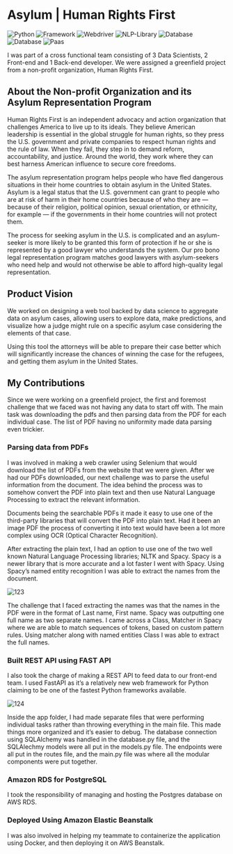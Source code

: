 # Asylum | Human Rights First

![Python](https://img.shields.io/badge/Python-3.8-blueviolet)
![Framework](https://img.shields.io/badge/Framework-FastAPI-red)
![Webdriver](https://img.shields.io/badge/Webdriver-Selenium-green)
![NLP-Library](https://img.shields.io/badge/NLP_Library-Spacy-cyan)
![Database](https://img.shields.io/badge/Database-AWS_S3-peach)
![Database](https://img.shields.io/badge/Database-AWS_RDS_PostgreSQL-yellow)
![Paas](https://img.shields.io/badge/Paas-AWS_Elastic_Beanstalk-orange)

I was part of a cross functional team consisting of 3 Data Scientists, 2 Front-end and 1 Back-end developer. We were assigned a greenfield project from a non-profit organization, Human Rights First.

## About the Non-profit Organization and its Asylum Representation Program

Human Rights First is an independent advocacy and action organization that challenges America to live up to its ideals. They believe American leadership is essential in the global struggle for human rights, so they press the U.S. government and private companies to respect human rights and the rule of law. When they fail, they step in to demand reform, accountability, and justice. Around the world, they work where they can best harness American influence to secure core freedoms.

The asylum representation program helps people who have fled dangerous situations in their home countries to obtain asylum in the United States. Asylum is a legal status that the U.S. government can grant to people who are at risk of harm in their home countries because of who they are — because of their religion, political opinion, sexual orientation, or ethnicity, for example — if the governments in their home countries will not protect them.

The process for seeking asylum in the U.S. is complicated and an asylum-seeker is more likely to be granted this form of protection if he or she is represented by a good lawyer who understands the system. Our pro bono legal representation program matches good lawyers with asylum-seekers who need help and would not otherwise be able to afford high-quality legal representation.

## Product Vision

We worked on designing a web tool backed by data science to aggregate data on asylum cases, allowing users to explore data, make predictions, and visualize how a judge might rule on a specific asylum case considering the elements of that case.

Using this tool the attorneys will be able to prepare their case better which will significantly increase the chances of winning the case for the refugees, and getting them asylum in the United States.

## My Contributions

Since we were working on a greenfield project, the first and foremost challenge that we faced was not having any data to start off with. The main task was downloading the pdfs and then parsing data from the PDF for each individual case. The list of PDF having no uniformity made data parsing even trickier.

### Parsing data from PDFs

I was involved in making a web crawler using Selenium that would download the list of PDFs from the website that we were given. After we had our PDFs downloaded, our next challenge was to parse the useful information from the document. The idea behind the process was to somehow convert the PDF into plain text and then use Natural Language Processing to extract the relevant information.

Documents being the searchable PDFs it made it easy to use one of the third-party libraries that will convert the PDF into plain text. Had it been an image PDF the process of converting it into text would have been a lot more complex using OCR (Optical Character Recognition).

After extracting the plain text, I had an option to use one of the two well known Natural Language Processing libraries; NLTK and Spacy. Spacy is a newer library that is more accurate and a lot faster I went with Spacy. Using Spacy’s named entity recognition I was able to extract the names from the document.

![123](https://user-images.githubusercontent.com/67918990/104557048-938db280-560e-11eb-9499-858a8439fb53.png)

The challenge that I faced extracting the names was that the names in the PDF were in the format of Last name, First name. Spacy was outputting one full name as two separate names. I came across a Class, Matcher in Spacy where we are able to match sequences of tokens, based on custom pattern rules. Using matcher along with named entities Class I was able to extract the full names.

### Built REST API using FAST API

I also took the charge of making a REST API to feed data to our front-end team. I used FastAPI as it’s a relatively new web framework for Python claiming to be one of the fastest Python frameworks available.

![124](https://user-images.githubusercontent.com/67918990/104557055-95f00c80-560e-11eb-9858-63e3c4025f29.png)

Inside the app folder, I had made separate files that were performing individual tasks rather than throwing everything in the main file. This made things more organized and it’s easier to debug. The database connection using SQLAlchemy was handled in the database.py file, and the SQLAlechmy models were all put in the models.py file. The endpoints were all put in the routes file, and the main.py file was where all the modular components were put together.

### Amazon RDS for PostgreSQL

I took the responsibility of managing and hosting the Postgres database on AWS RDS.

### Deployed Using Amazon Elastic Beanstalk

I was also involved in helping my teammate to containerize the application using Docker, and then deploying it on AWS Beanstalk.

